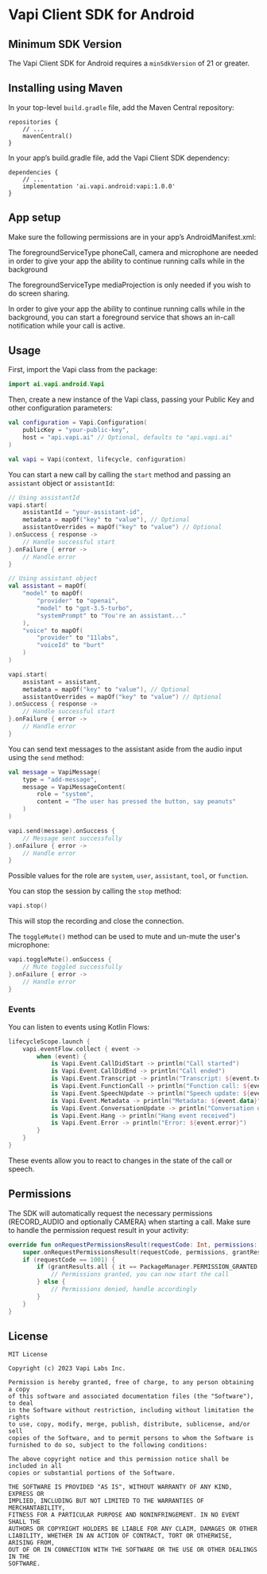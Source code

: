 # Vapi Client SDK for Android

## Minimum SDK Version
The Vapi Client SDK for Android requires a `minSdkVersion` of 21 or greater.

## Installing using Maven
In your top-level `build.gradle` file, add the Maven Central repository:

```
repositories {
    // ...
    mavenCentral()
}
```

In your app’s build.gradle file, add the Vapi Client SDK dependency:

```
dependencies {
    // ...
    implementation 'ai.vapi.android:vapi:1.0.0'
}
```

## App setup
Make sure the following permissions are in your app’s AndroidManifest.xml:
<uses-permission android:name="android.permission.INTERNET" />
<uses-permission android:name="android.permission.CAMERA" />
<uses-permission android:name="android.permission.RECORD_AUDIO" />
<uses-permission android:name="android.permission.MODIFY_AUDIO_SETTINGS" />

<application>
  <!--
    A foreground service is needed in the following cases:
    - if you wish to screen share
    - if you wish to keep your call running while the app is in background
  -->
  <service
        android:name=".YourForegroundService"
        android:exported="false"
        android:foregroundServiceType="phoneCall|camera|microphone|mediaProjection" />
</application>

The foregroundServiceType phoneCall, camera and microphone are needed in order to give your app the ability to continue running calls while in the background

The foregroundServiceType mediaProjection is only needed if you wish to do screen sharing.

In order to give your app the ability to continue running calls while in the background, you can start a foreground service that shows an in-call notification while your call is active.

## Usage

First, import the Vapi class from the package:

```kotlin
import ai.vapi.android.Vapi
```

Then, create a new instance of the Vapi class, passing your Public Key and other configuration parameters:

```kotlin
val configuration = Vapi.Configuration(
    publicKey = "your-public-key",
    host = "api.vapi.ai" // Optional, defaults to "api.vapi.ai"
)

val vapi = Vapi(context, lifecycle, configuration)
```

You can start a new call by calling the `start` method and passing an `assistant` object or `assistantId`:

```kotlin
// Using assistantId
vapi.start(
    assistantId = "your-assistant-id",
    metadata = mapOf("key" to "value"), // Optional
    assistantOverrides = mapOf("key" to "value") // Optional
).onSuccess { response ->
    // Handle successful start
}.onFailure { error ->
    // Handle error
}

// Using assistant object
val assistant = mapOf(
    "model" to mapOf(
        "provider" to "openai",
        "model" to "gpt-3.5-turbo",
        "systemPrompt" to "You're an assistant..."
    ),
    "voice" to mapOf(
        "provider" to "11labs",
        "voiceId" to "burt"
    )
)

vapi.start(
    assistant = assistant,
    metadata = mapOf("key" to "value"), // Optional
    assistantOverrides = mapOf("key" to "value") // Optional
).onSuccess { response ->
    // Handle successful start
}.onFailure { error ->
    // Handle error
}
```

You can send text messages to the assistant aside from the audio input using the `send` method:

```kotlin
val message = VapiMessage(
    type = "add-message",
    message = VapiMessageContent(
        role = "system",
        content = "The user has pressed the button, say peanuts"
    )
)

vapi.send(message).onSuccess {
    // Message sent successfully
}.onFailure { error ->
    // Handle error
}
```

Possible values for the role are `system`, `user`, `assistant`, `tool`, or `function`.

You can stop the session by calling the `stop` method:

```kotlin
vapi.stop()
```

This will stop the recording and close the connection.

The `toggleMute()` method can be used to mute and un-mute the user's microphone:

```kotlin
vapi.toggleMute().onSuccess {
    // Mute toggled successfully
}.onFailure { error ->
    // Handle error
}
```

### Events

You can listen to events using Kotlin Flows:

```kotlin
lifecycleScope.launch {
    vapi.eventFlow.collect { event ->
        when (event) {
            is Vapi.Event.CallDidStart -> println("Call started")
            is Vapi.Event.CallDidEnd -> println("Call ended")
            is Vapi.Event.Transcript -> println("Transcript: ${event.text}")
            is Vapi.Event.FunctionCall -> println("Function call: ${event.name}, parameters: ${event.parameters}")
            is Vapi.Event.SpeechUpdate -> println("Speech update: ${event.text}")
            is Vapi.Event.Metadata -> println("Metadata: ${event.data}")
            is Vapi.Event.ConversationUpdate -> println("Conversation update: ${event.messages}")
            is Vapi.Event.Hang -> println("Hang event received")
            is Vapi.Event.Error -> println("Error: ${event.error}")
        }
    }
}
```

These events allow you to react to changes in the state of the call or speech.

## Permissions

The SDK will automatically request the necessary permissions (RECORD_AUDIO and optionally CAMERA) when starting a call. Make sure to handle the permission request result in your activity:

```kotlin
override fun onRequestPermissionsResult(requestCode: Int, permissions: Array<String>, grantResults: IntArray) {
    super.onRequestPermissionsResult(requestCode, permissions, grantResults)
    if (requestCode == 1001) {
        if (grantResults.all { it == PackageManager.PERMISSION_GRANTED }) {
            // Permissions granted, you can now start the call
        } else {
            // Permissions denied, handle accordingly
        }
    }
}
```

## License

```
MIT License

Copyright (c) 2023 Vapi Labs Inc.

Permission is hereby granted, free of charge, to any person obtaining a copy
of this software and associated documentation files (the "Software"), to deal
in the Software without restriction, including without limitation the rights
to use, copy, modify, merge, publish, distribute, sublicense, and/or sell
copies of the Software, and to permit persons to whom the Software is
furnished to do so, subject to the following conditions:

The above copyright notice and this permission notice shall be included in all
copies or substantial portions of the Software.

THE SOFTWARE IS PROVIDED "AS IS", WITHOUT WARRANTY OF ANY KIND, EXPRESS OR
IMPLIED, INCLUDING BUT NOT LIMITED TO THE WARRANTIES OF MERCHANTABILITY,
FITNESS FOR A PARTICULAR PURPOSE AND NONINFRINGEMENT. IN NO EVENT SHALL THE
AUTHORS OR COPYRIGHT HOLDERS BE LIABLE FOR ANY CLAIM, DAMAGES OR OTHER
LIABILITY, WHETHER IN AN ACTION OF CONTRACT, TORT OR OTHERWISE, ARISING FROM,
OUT OF OR IN CONNECTION WITH THE SOFTWARE OR THE USE OR OTHER DEALINGS IN THE
SOFTWARE.
```
